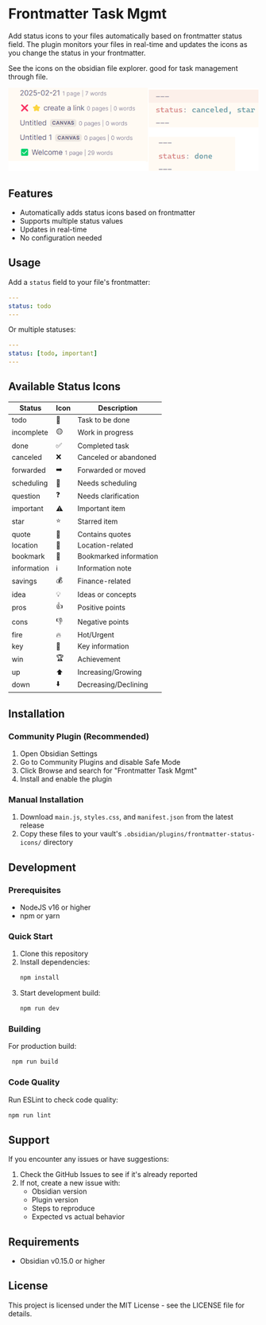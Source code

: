 # Frontmatter Task Mgmt

Add status icons to your files automatically based on frontmatter status field. The plugin monitors your files in real-time and updates the icons as you change the status in your frontmatter.

See the icons on the obsidian file explorer. good for task management through file.

![](image.png)

## Features

- Automatically adds status icons based on frontmatter
- Supports multiple status values
- Updates in real-time
- No configuration needed

## Usage

Add a `status` field to your file's frontmatter:

```yaml
---
status: todo
---
```

Or multiple statuses:

```yaml
---
status: [todo, important]
---
```

## Available Status Icons

| Status | Icon | Description |
|--------|------|-------------|
| todo | 🔲 | Task to be done |
| incomplete | 🟡 | Work in progress |
| done | ✅ | Completed task |
| canceled | ❌ | Canceled or abandoned |
| forwarded | ➡️ | Forwarded or moved |
| scheduling | 📅 | Needs scheduling |
| question | ❓ | Needs clarification |
| important | ⚠️ | Important item |
| star | ⭐ | Starred item |
| quote | 💬 | Contains quotes |
| location | 📍 | Location-related |
| bookmark | 🔖 | Bookmarked information |
| information | ℹ️ | Information note |
| savings | 💰 | Finance-related |
| idea | 💡 | Ideas or concepts |
| pros | 👍 | Positive points |
| cons | 👎 | Negative points |
| fire | 🔥 | Hot/Urgent |
| key | 🔑 | Key information |
| win | 🏆 | Achievement |
| up | ⬆️ | Increasing/Growing |
| down | ⬇️ | Decreasing/Declining |

## Installation

### Community Plugin (Recommended)

1. Open Obsidian Settings
2. Go to Community Plugins and disable Safe Mode
3. Click Browse and search for "Frontmatter Task Mgmt"
4. Install and enable the plugin

### Manual Installation

1. Download `main.js`, `styles.css`, and `manifest.json` from the latest release
2. Copy these files to your vault's `.obsidian/plugins/frontmatter-status-icons/` directory

## Development

### Prerequisites

- NodeJS v16 or higher
- npm or yarn

### Quick Start

1. Clone this repository
2. Install dependencies:
   ```bash
   npm install
   ```
3. Start development build:
   ```bash
   npm run dev
   ```

### Building

For production build:

```bash
 npm run build
```

### Code Quality

Run ESLint to check code quality:

```bash
npm run lint
```

## Support

If you encounter any issues or have suggestions:

1. Check the GitHub Issues to see if it's already reported
2. If not, create a new issue with:
   - Obsidian version
   - Plugin version
   - Steps to reproduce
   - Expected vs actual behavior

## Requirements

- Obsidian v0.15.0 or higher

## License

This project is licensed under the MIT License - see the LICENSE file for details.